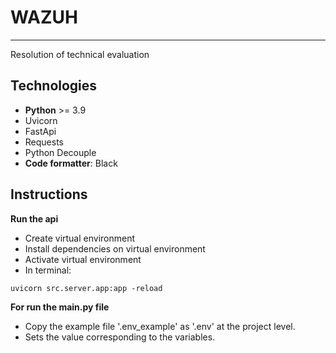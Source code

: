 # WAZUH

---

Resolution of technical evaluation

## Technologies

- **Python** >= 3.9 
- Uvicorn
- FastApi
- Requests
- Python Decouple
- **Code formatter**: Black

## Instructions

**Run the api**

- Create virtual environment
- Install dependencies on virtual environment
- Activate virtual environment
- In terminal:
```commandline
uvicorn src.server.app:app -reload
```

**For run the main.py file**
- Copy the example file '.env_example' as '.env' at the project level.
- Sets the value corresponding to the variables.